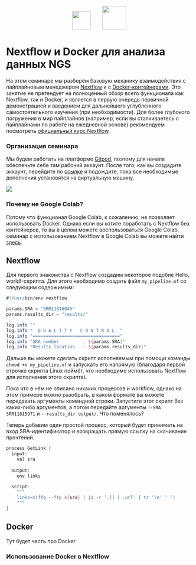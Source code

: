 <p align="center"><img href="https://www.nextflow.io" src="https://raw.githubusercontent.com/nextflow-io/trademark/master/nextflow2014_no-bg.png" height="50">&nbsp;&nbsp;&nbsp;&nbsp;&nbsp;&nbsp;&nbsp;&nbsp;<img href="https://www.docker.com" src="https://ml.globenewswire.com/Resource/Download/c83c4886-b215-4cf0-a973-64b8f65e7003" height="65"></p>

# Nextflow и Docker для анализа данных NGS
На этом семинаре мы разберём базовую механику взаимодействия с пайплайновым менеджером [Nextflow](https://www.nextflow.io) и с [Docker-контейнерами](https://www.docker.com). Это занятие не претендует на полноценный обзор всего функционала как Nextflow, так и Docker, и является в первую очередь первичной демонстрацией и введением для дальнейшего углубленного самостоятельного изучения (при необходимости). Для более глубокого погружения в мир пайплайнов (например, если вы сталкиваетесь с пайплайнами по работе на ежедневной основе) рекомендуем посмотреть [официальный курс Nextflow](https://training.nextflow.io).

### Организация семинара
Мы будем работать на платформе [Gitpod](https://www.gitpod.io), поэтому для начала обеспечьте себе там рабочий аккаунт. После того, как вы создадите аккаунт, перейдите по [ссылке](https://gitpod.io/#https://github.com/serjisa/nextflow.tutorial) и подождите, пока все необходимые дополнения установятся на виртуальную машину.

<img href="https://gitpod.io/#https://github.com/serjisa/nextflow.tutorial" src="https://img.shields.io/badge/Gitpod-%20Open%20in%20Gitpod-908a85?logo=gitpod">

### Почему не Google Colab?
Потому что функционал Google Colab, к сожалению, не позволяет использовать Docker. Однако если вы хотите поработать с Nextflow без контейнеров, то вы в целом можете воспользоваться Google Colab, семинар с использованием Nextflow в Google Colab вы можете найти [здесь](https://github.com/serjisa/transcriptomics.msu/blob/main/Семинары/01_Базовая_работа_с_прочтениями.ipynb).

## Nextflow
Для первого знакомства с Nextflow создадим некоторое подобие Hello, world!-скрипта. Для этого необходимо создать файл `my_pipeline.nf` со следующим содержимым:

```Groovy
#!/usr/bin/env nextflow

params.SRA = "SRR11816045"
params.results_dir = "results/"

log.info ""
log.info "  Q U A L I T Y   C O N T R O L  "
log.info "================================="
log.info "SRA number         : ${params.SRA}"
log.info "Results location   : ${params.results_dir}"
```

Дальше вы можете сделать скрипт исполняемым при помощи команды `chmod +x my_pipeline.nf` и запускать его напрямую (благодаря первой строчке скрипта Linux поймёт, что необходимо использовать Nextflow для исполнения этого скрипта).

Пока что в нём не описано никаких процессов и workflow, однако на этом примере можно разобрать, в каком формате вы можете передавать аргументы командной строки. Запустите этот скрипт без каких-либо аргументов, а потом передайте аргументы `--SRA SRR11815971` и `--results_dir output/`. Что поменялось?

Теперь добавим один простой процесс, который будет принимать на вход SRA-идентификатор и возвращать прямую ссылку на скачивание прочтений.

```Groovy
process GetLink {
  input:
    val sra
  
  output:
    env links

  script:
    """
    links=$(ffq --ftp ${sra} | jq -r '.[] | .url' | tr '\n' ' ')
    """
}
```

## Docker
Тут будет часть про Docker

### Использование Docker в Nextflow
